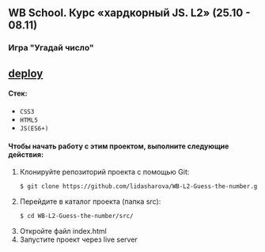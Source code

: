## WB School. Курс «хардкорный JS. L2» (25.10 - 08.11)

### Игра "Угадай число"

## [deploy](https://lida-sharova-guess-the-number.netlify.app/)

#### Стек:

- `CSS3`
- `HTML5`
- `JS(ES6+)`

#### Чтобы начать работу с этим проектом, выполните следующие действия:

1. Клонируйте репозиторий проекта с помощью Git:
   ```bash
   $ git clone https://github.com/lidasharova/WB-L2-Guess-the-number.git
   ```
2. Перейдите в каталог проекта (папка src):
   ```bash
   $ cd WB-L2-Guess-the-number/src/
   ```
3. Откройте файл index.html
4. Запустите проект через live server
